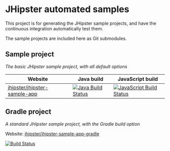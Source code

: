 JHipster automated samples
==========================

This project is for generating the JHipster sample projects, and have the continuous integration automatically test them.

The sample projects are included here as Git submodules.

## Sample project

_The basic JHipster sample project, with all default options_

| Website       | Java build    | JavaScript build |
| ------------- | ------------- | ------------- |
| [jhipster/jhipster-sample-app](https://github.com/jhipster/jhipster-sample-app)  | [![Java Build Status](https://drone.io/github.com/jhipster/jhipster-sample-app/status.png)](https://drone.io/github.com/jhipster/jhipster-sample-app/latest)  | [![JavaScript Build Status](https://travis-ci.org/jhipster/jhipster-sample-app.svg?branch=master)](https://travis-ci.org/jhipster/jhipster-sample-app)  |

## Gradle project

_A standard JHipster sample project, with the Gradle build option_

Website: [jhipster/jhipster-sample-app-gradle](https://github.com/jhipster/jhipster-sample-app-gradle)

[![Build Status](https://drone.io/github.com/jhipster/jhipster-sample-app-gradle/status.png)](https://drone.io/github.com/jhipster/jhipster-sample-app-gradle/latest)
